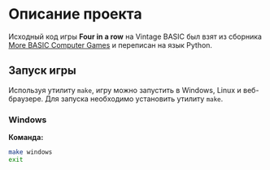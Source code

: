 # Описание проекта

Исходный код игры **Four in a row** на Vintage BASIC был взят из сборника [More BASIC Computer Games](https://www.roug.org/retrocomputing/languages/basic/morebasicgames/) и переписан на язык Python.

## Запуск игры

Используя утилиту `make`, игру можно запустить в Windows, Linux и веб-браузере. Для запуска необходимо установить утилиту `make`.

### Windows

**Команда:**
```bash
make windows
exit
